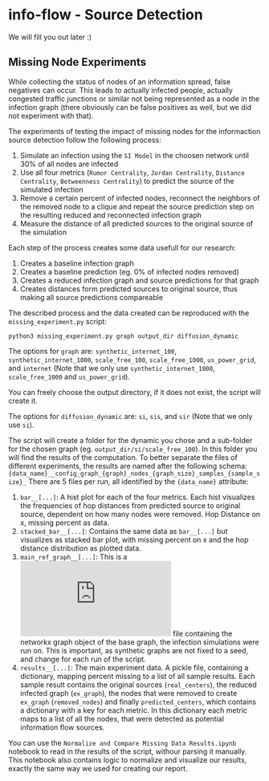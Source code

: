 # info-flow - Source Detection

We will fill you out later :)

## Missing Node Experiments
While collecting the status of nodes of an information spread, false negatives can occur. This leads to actually infected people, actually congested traffic junctions or similar not being represented as a node in the infection graph (there obviously can be false positives as well, but we did not experiment with that).

The experiments of testing the impact of missing nodes for the informaction source detection follow the following process:
1. Simulate an infection using the `SI Model` in the choosen network until 30% of all nodes are infected
2. Use all four metrics (`Rumor Centrality`, `Jordan Centrality`, `Distance Centrality`, `Betweenness Centrality`) to predict the source of the simulated infection
3. Remove a certain percent of infected nodes, reconnect the neighbors of the removed node to a clique and repeat the source prediction step on the resulting reduced and reconnected infection graph 
4. Measure the distance of all predicted sources to the original source of the simulation

Each step of the process creates some data usefull for our research:
1. Creates a baseline infection graph
2. Creates a baseline prediction (eg. 0% of infected nodes removed)
3. Creates a reduced infection graph and source predictions for that graph
4. Creates distances form predicted sources to original source, thus making all source predictions compareable

The described process and the data created can be reproduced with the `missing_experiment.py` script:
```
python3 missing_experiment.py graph output_dir diffusion_dynamic 
```

The options for `graph` are: `synthetic_internet_100`, `synthetic_internet_1000`, `scale_free_100`, `scale_free_1000`, `us_power_grid`, and `internet` (Note that we only use `synthetic_internet_1000`, `scale_free_1000` and `us_power_grid`).

You can freely choose the output directory, if it does not exist, the script will create it.

The options for `diffusion_dynamic` are: `si`, `sis`, and `sir` (Note that we only use `si`).

The script will create a folder for the dynamic you chose and a sub-folder for the chosen graph (eg. `output_dir/si/scale_free_100`). In this folder you will find the results of the computation. To better separate the files of different experiments, the results are named after the following schema:
`{data_name}__config_graph_{graph}_nodes_{graph_size}_samples_{sample_size}_`
There are 5 files per run, all identified by the `{data_name}` attribute:
1. `bar__[...]`: A hist plot for each of the four metrics. Each hist visualizes the frequencies of hop distances from predicted source to original source, dependent on how many nodes were removed. Hop Distance on x, missing percent as data.
2. `stacked_bar__[...]`: Contains the same data as `bar__[...]` but visualizes as stacked bar plot, with missing percent on x and the hop distance distribution as plotted data.
3. `main_ref_graph__[...]`: This is a ![pickle](https://docs.python.org/3/library/pickle.html) file containing the networkx graph object of the base graph, the infection simulations were run on. This is important, as synthetic graphs are not fixed to a seed, and change for each run of the script.
4. `results__[...]`: The main experiment data. A pickle file, containing a dictionary, mapping percent missing to a list of all sample results. Each sample result contains the original sources (`real_centers`), the reduced infected graph (`ex_graph`), the nodes that were removed to create `ex_graph` (`removed_nodes`) and finally `predicted_centers`, which contains a dictionary with a key for each metric. In this dictionary each metric maps to a list of all the nodes, that were detected as potential information flow sources.

You can use the `Normalize and Compare Missing Data Results.ipynb` notebook to read in the results of the script, withour parsing it manually. This notebook also contains logic to normalize and visualize our results, exactly the same way we used for creating our report.



